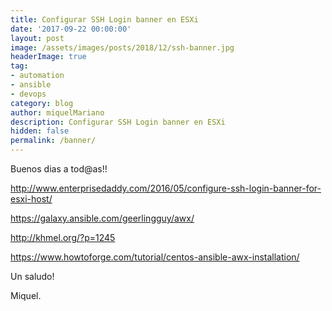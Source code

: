 ```yaml
---
title: Configurar SSH Login banner en ESXi
date: '2017-09-22 00:00:00'
layout: post
image: /assets/images/posts/2018/12/ssh-banner.jpg
headerImage: true
tag:
- automation
- ansible
- devops
category: blog
author: miquelMariano
description: Configurar SSH Login banner en ESXi
hidden: false
permalink: /banner/
---
```


Buenos dias a tod@as!!


http://www.enterprisedaddy.com/2016/05/configure-ssh-login-banner-for-esxi-host/


https://galaxy.ansible.com/geerlingguy/awx/

http://khmel.org/?p=1245

https://www.howtoforge.com/tutorial/centos-ansible-awx-installation/




Un saludo!

Miquel.


